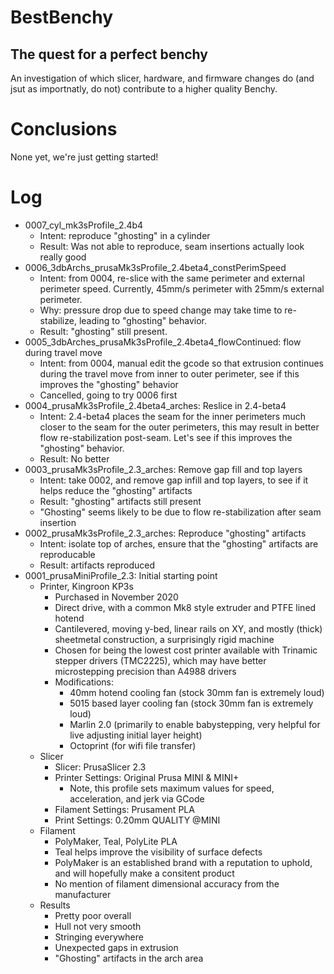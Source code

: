 # BestBenchy
## The quest for a perfect benchy

An investigation of which slicer, hardware, and firmware changes do (and jsut as importnatly, do not) contribute to a higher quality Benchy.

# Conclusions
None yet, we're just getting started!

# Log

* 0007_cyl_mk3sProfile_2.4b4
    * Intent: reproduce "ghosting" in a cylinder
    * Result: Was not able to reproduce, seam insertions actually look really good
* 0006_3dbArchs_prusaMk3sProfile_2.4beta4_constPerimSpeed
    * Intent: from 0004, re-slice with the same perimeter and external perimeter speed. Currently, 45mm/s perimeter with 25mm/s external perimeter.
    * Why: pressure drop due to speed change may take time to re-stabilize, leading to "ghosting" behavior.
    * Result: "ghosting" still present.
* 0005_3dbArches_prusaMk3sProfile_2.4beta4_flowContinued: flow during travel move
    * Intent: from 0004, manual edit the gcode so that extrusion continues during the travel move from inner to outer perimeter, see if this improves the "ghosting" behavior
    * Cancelled, going to try 0006 first
* 0004_prusaMk3sProfile_2.4beta4_arches: Reslice in 2.4-beta4
    * Intent: 2.4-beta4 places the seam for the inner perimeters much closer to the seam for the outer perimeters, this may result in better flow re-stabilization post-seam. Let's see if this improves the "ghosting" behavior.
    * Result: No better
* 0003_prusaMk3sProfile_2.3_arches: Remove gap fill and top layers
    * Intent: take 0002, and remove gap infill and top layers, to see if it helps reduce the "ghosting" artifacts
    * Result: "ghosting" artifacts still present
    * "Ghosting" seems likely to be due to flow re-stabilization after seam insertion
* 0002_prusaMk3sProfile_2.3_arches: Reproduce "ghosting" artifacts
    * Intent: isolate top of arches, ensure that the "ghosting" artifacts are reproducable
    * Result: artifacts reproduced
* 0001_prusaMiniProfile_2.3: Initial starting point
    * Printer, Kingroon KP3s
        * Purchased in November 2020
        * Direct drive, with a common Mk8 style extruder and PTFE lined hotend
        * Cantilevered, moving y-bed, linear rails on XY, and mostly (thick) sheetmetal construction, a surprisingly rigid machine
        * Chosen for being the lowest cost printer available with Trinamic stepper drivers (TMC2225), which may have better microstepping precision than A4988 drivers
        * Modifications:
            * 40mm hotend cooling fan (stock 30mm fan is extremely loud)
            * 5015 based layer cooling fan (stock 30mm fan is extremely loud)
            * Marlin 2.0 (primarily to enable babystepping, very helpful for live adjusting initial layer height)
            * Octoprint (for wifi file transfer)
    * Slicer
        * Slicer: PrusaSlicer 2.3
        * Printer Settings: Original Prusa MINI & MINI+
            * Note, this profile sets maximum values for speed, acceleration, and jerk via GCode
        * Filament Settings: Prusament PLA
        * Print Settings: 0.20mm QUALITY @MINI
    * Filament
        * PolyMaker, Teal, PolyLite PLA
        * Teal helps improve the visibility of surface defects
        * PolyMaker is an established brand with a reputation to uphold, and will hopefully make a consitent product
        * No mention of filament dimensional accuracy from the manufacturer
    * Results
        * Pretty poor overall
        * Hull not very smooth
        * Stringing everywhere
        * Unexpected gaps in extrusion
        * "Ghosting" artifacts in the arch area
